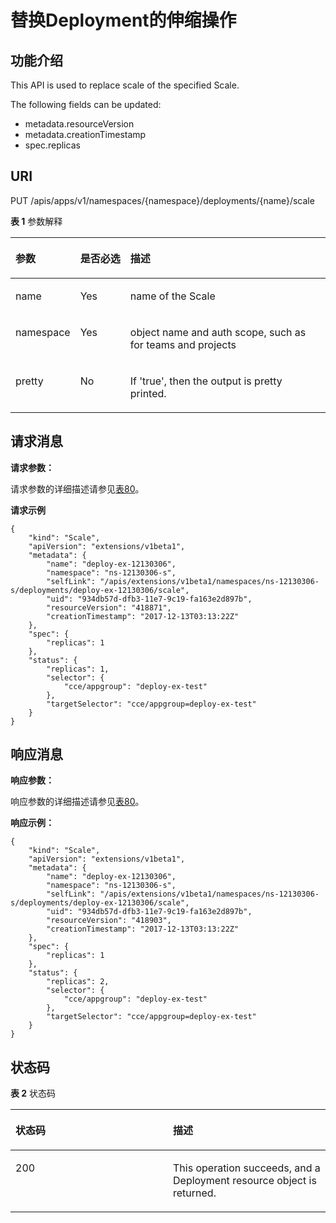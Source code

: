 # 替换Deployment的伸缩操作<a name="cci_02_3099"></a>

## 功能介绍<a name="section29254118"></a>

This API is used to replace scale of the specified Scale.

The following fields can be updated:

-   metadata.resourceVersion
-   metadata.creationTimestamp
-   spec.replicas

## URI<a name="section61960472"></a>

PUT /apis/apps/v1/namespaces/\{namespace\}/deployments/\{name\}/scale

**表 1**  参数解释

<a name="d0e36373"></a>
<table><thead align="left"><tr id="row30327279"><th class="cellrowborder" valign="top" width="17.348265173482652%" id="mcps1.2.4.1.1"><p id="p65652297517"><a name="p65652297517"></a><a name="p65652297517"></a>参数</p>
</th>
<th class="cellrowborder" valign="top" width="16.328367163283673%" id="mcps1.2.4.1.2"><p id="p165661629135114"><a name="p165661629135114"></a><a name="p165661629135114"></a>是否必选</p>
</th>
<th class="cellrowborder" valign="top" width="66.32336766323368%" id="mcps1.2.4.1.3"><p id="p14567629115114"><a name="p14567629115114"></a><a name="p14567629115114"></a>描述</p>
</th>
</tr>
</thead>
<tbody><tr id="row20449511"><td class="cellrowborder" valign="top" width="17.348265173482652%" headers="mcps1.2.4.1.1 "><p id="p45797700"><a name="p45797700"></a><a name="p45797700"></a>name</p>
</td>
<td class="cellrowborder" valign="top" width="16.328367163283673%" headers="mcps1.2.4.1.2 "><p id="p18626238"><a name="p18626238"></a><a name="p18626238"></a>Yes</p>
</td>
<td class="cellrowborder" valign="top" width="66.32336766323368%" headers="mcps1.2.4.1.3 "><p id="p32330300"><a name="p32330300"></a><a name="p32330300"></a>name of the Scale</p>
</td>
</tr>
<tr id="row22537248"><td class="cellrowborder" valign="top" width="17.348265173482652%" headers="mcps1.2.4.1.1 "><p id="p13577824"><a name="p13577824"></a><a name="p13577824"></a>namespace</p>
</td>
<td class="cellrowborder" valign="top" width="16.328367163283673%" headers="mcps1.2.4.1.2 "><p id="p26061977"><a name="p26061977"></a><a name="p26061977"></a>Yes</p>
</td>
<td class="cellrowborder" valign="top" width="66.32336766323368%" headers="mcps1.2.4.1.3 "><p id="p30645362"><a name="p30645362"></a><a name="p30645362"></a>object name and auth scope, such as for teams and projects</p>
</td>
</tr>
<tr id="row7372802"><td class="cellrowborder" valign="top" width="17.348265173482652%" headers="mcps1.2.4.1.1 "><p id="p60326062"><a name="p60326062"></a><a name="p60326062"></a>pretty</p>
</td>
<td class="cellrowborder" valign="top" width="16.328367163283673%" headers="mcps1.2.4.1.2 "><p id="p54572879"><a name="p54572879"></a><a name="p54572879"></a>No</p>
</td>
<td class="cellrowborder" valign="top" width="66.32336766323368%" headers="mcps1.2.4.1.3 "><p id="p58327117"><a name="p58327117"></a><a name="p58327117"></a>If 'true', then the output is pretty printed.</p>
</td>
</tr>
</tbody>
</table>

## 请求消息<a name="section20773339"></a>

**请求参数：**

请求参数的详细描述请参见[表80](公共参数.md#table12862324102610)。

**请求示例**

```
{
    "kind": "Scale",
    "apiVersion": "extensions/v1beta1",
    "metadata": {
        "name": "deploy-ex-12130306",
        "namespace": "ns-12130306-s",
        "selfLink": "/apis/extensions/v1beta1/namespaces/ns-12130306-s/deployments/deploy-ex-12130306/scale",
        "uid": "934db57d-dfb3-11e7-9c19-fa163e2d897b",
        "resourceVersion": "418871",
        "creationTimestamp": "2017-12-13T03:13:22Z"
    },
    "spec": {
        "replicas": 1
    },
    "status": {
        "replicas": 1,
        "selector": {
            "cce/appgroup": "deploy-ex-test"
        },
        "targetSelector": "cce/appgroup=deploy-ex-test"
    }
}
```

## 响应消息<a name="section52742329"></a>

**响应参数：**

响应参数的详细描述请参见[表80](公共参数.md#table12862324102610)。

**响应示例：**

```
{
    "kind": "Scale",
    "apiVersion": "extensions/v1beta1",
    "metadata": {
        "name": "deploy-ex-12130306",
        "namespace": "ns-12130306-s",
        "selfLink": "/apis/extensions/v1beta1/namespaces/ns-12130306-s/deployments/deploy-ex-12130306/scale",
        "uid": "934db57d-dfb3-11e7-9c19-fa163e2d897b",
        "resourceVersion": "418903",
        "creationTimestamp": "2017-12-13T03:13:22Z"
    },
    "spec": {
        "replicas": 1
    },
    "status": {
        "replicas": 2,
        "selector": {
            "cce/appgroup": "deploy-ex-test"
        },
        "targetSelector": "cce/appgroup=deploy-ex-test"
    }
}
```

## 状态码<a name="section4918913"></a>

**表 2**  状态码

<a name="d0e36462"></a>
<table><thead align="left"><tr id="row53733915"><th class="cellrowborder" valign="top" width="50%" id="mcps1.2.3.1.1"><p id="p57479854"><a name="p57479854"></a><a name="p57479854"></a>状态码</p>
</th>
<th class="cellrowborder" valign="top" width="50%" id="mcps1.2.3.1.2"><p id="p25356606"><a name="p25356606"></a><a name="p25356606"></a>描述</p>
</th>
</tr>
</thead>
<tbody><tr id="row40619186"><td class="cellrowborder" valign="top" width="50%" headers="mcps1.2.3.1.1 "><p id="p1819763"><a name="p1819763"></a><a name="p1819763"></a>200</p>
</td>
<td class="cellrowborder" valign="top" width="50%" headers="mcps1.2.3.1.2 "><p id="p13183080"><a name="p13183080"></a><a name="p13183080"></a>This operation succeeds, and a Deployment resource object is returned.</p>
</td>
</tr>
</tbody>
</table>

